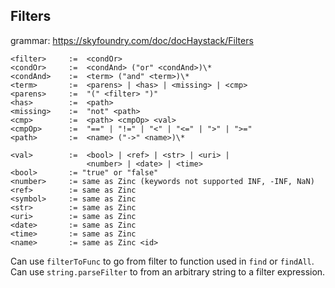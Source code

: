 ## Filters

grammar: https://skyfoundry.com/doc/docHaystack/Filters

```bnf
<filter>     :=  <condOr>
<condOr>     :=  <condAnd> ("or" <condAnd>)\*
<condAnd>    :=  <term> ("and" <term>)\*
<term>       :=  <parens> | <has> | <missing> | <cmp>
<parens>     :=  "(" <filter> ")"
<has>        :=  <path>
<missing>    :=  "not" <path>
<cmp>        :=  <path> <cmpOp> <val>
<cmpOp>      :=  "==" | "!=" | "<" | "<=" | ">" | ">="
<path>       :=  <name> ("->" <name>)\*

<val>        :=  <bool> | <ref> | <str> | <uri> |
                 <number> | <date> | <time>
<bool>       := "true" or "false"
<number>     := same as Zinc (keywords not supported INF, -INF, NaN)
<ref>        := same as Zinc
<symbol>     := same as Zinc
<str>        := same as Zinc
<uri>        := same as Zinc
<date>       := same as Zinc
<time>       := same as Zinc
<name>       := same as Zinc <id>
```

Can use `filterToFunc` to go from filter to function used in `find` or `findAll`.
Can use `string.parseFilter` to from an arbitrary string to a filter
expression.
